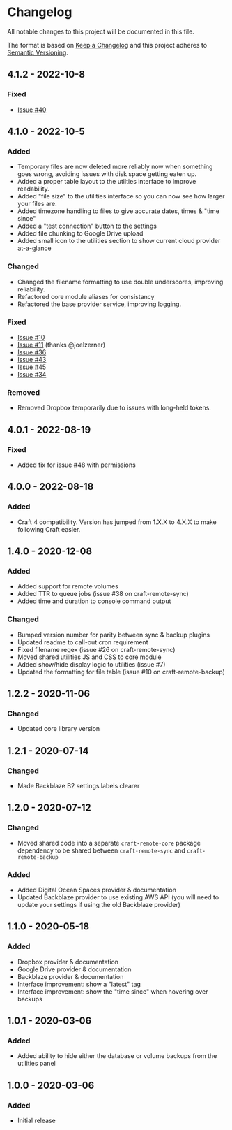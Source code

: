 # Changelog

All notable changes to this project will be documented in this file.

The format is based on [Keep a Changelog](http://keepachangelog.com/) and this project adheres to [Semantic Versioning](http://semver.org/).

## 4.1.2 - 2022-10-8

### Fixed

- [Issue #40](https://github.com/weareferal/craft-remote-backup/issues/40)

## 4.1.0 - 2022-10-5

### Added

- Temporary files are now deleted more reliably now when something goes wrong, avoiding issues with disk space getting eaten up.
- Added a proper table layout to the utilties interface to improve readability.
- Added "file size" to the utilities interface so you can now see how larger your files are.
- Added timezone handling to files to give accurate dates, times & "time since"
- Added a "test connection" button to the settings
- Added file chunking to Google Drive upload
- Added small icon to the utilities section to show current cloud provider at-a-glance

### Changed

- Changed the filename formatting to use double underscores, improving reliability.
- Refactored core module aliases for consistancy
- Refactored the base provider service, improving logging.

### Fixed

- [Issue #10](https://github.com/weareferal/craft-remote-backup/issues/10)
- [Issue #11](https://github.com/weareferal/craft-remote-core/pull/11) (thanks @joelzerner)
- [Issue #36](https://github.com/weareferal/craft-remote-backup/issues/36)
- [Issue #43](https://github.com/weareferal/craft-remote-sync/issues/43)
- [Issue #45](https://github.com/weareferal/craft-remote-sync/issues/45)
- [Issue #34](https://github.com/weareferal/craft-remote-backup/issues/34)

### Removed

- Removed Dropbox temporarily due to issues with long-held tokens.

## 4.0.1 - 2022-08-19

### Fixed

- Added fix for issue #48 with permissions

## 4.0.0 - 2022-08-18

### Added

- Craft 4 compatibility. Version has jumped from 1.X.X to 4.X.X to make following Craft easier.

## 1.4.0 - 2020-12-08

### Added

- Added support for remote volumes
- Added TTR to queue jobs (issue #38 on craft-remote-sync)
- Added time and duration to console command output

### Changed

- Bumped version number for parity between sync & backup plugins
- Updated readme to call-out cron requirement
- Fixed filename regex (issue #26 on craft-remote-sync)
- Moved shared utilities JS and CSS to core module
- Added show/hide display logic to utilities (issue #7)
- Updated the formatting for file table (issue #10 on craft-remote-backup)

## 1.2.2 - 2020-11-06

### Changed

- Updated core library version

## 1.2.1 - 2020-07-14

### Changed

- Made Backblaze B2 settings labels clearer

## 1.2.0 - 2020-07-12

### Changed

- Moved shared code into a separate `craft-remote-core` package dependency to be shared between `craft-remote-sync` and `craft-remote-backup`

### Added

- Added Digital Ocean Spaces provider & documentation
- Updated Backblaze provider to use existing AWS API (you will need to update your settings if using the old Backblaze provider)

## 1.1.0 - 2020-05-18

### Added

- Dropbox provider & documentation
- Google Drive provider & documentation
- Backblaze provider & documentation
- Interface improvement: show a "latest" tag
- Interface improvement: show the "time since" when hovering over backups

## 1.0.1 - 2020-03-06

### Added

- Added ability to hide either the database or volume backups from the utilities panel

## 1.0.0 - 2020-03-06

### Added

- Initial release
